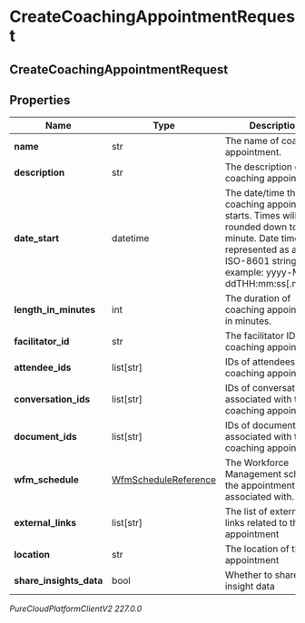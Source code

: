 # CreateCoachingAppointmentRequest

## CreateCoachingAppointmentRequest

## Properties

|Name | Type | Description | Notes|
|------------ | ------------- | ------------- | -------------|
| **name** | str | The name of coaching appointment. | |
| **description** | str | The description of coaching appointment. | |
| **date_start** | datetime | The date/time the coaching appointment starts. Times will be rounded down to the minute. Date time is represented as an ISO-8601 string. For example: yyyy-MM-ddTHH:mm:ss[.mmm]Z | |
| **length_in_minutes** | int | The duration of coaching appointment in minutes. | |
| **facilitator_id** | str | The facilitator ID of coaching appointment. | [optional] |
| **attendee_ids** | list[str] | IDs of attendees in the coaching appointment. | |
| **conversation_ids** | list[str] | IDs of conversations associated with this coaching appointment. | [optional] |
| **document_ids** | list[str] | IDs of documents associated with this coaching appointment. | [optional] |
| **wfm_schedule** | [WfmScheduleReference](WfmScheduleReference) | The Workforce Management schedule the appointment is associated with. | [optional] |
| **external_links** | list[str] | The list of external links related to the appointment | [optional] |
| **location** | str | The location of the appointment | [optional] |
| **share_insights_data** | bool | Whether to share the insight data | [optional] |



_PureCloudPlatformClientV2 227.0.0_
